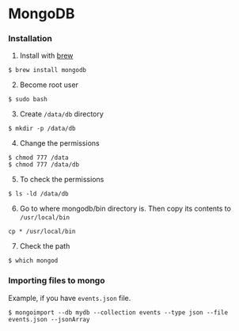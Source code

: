 # MongoDB

### Installation
1. Install with [brew](https://brew.sh/)
```
$ brew install mongodb
```
2. Become root user
```
$ sudo bash
```
3. Create `/data/db` directory
```
$ mkdir -p /data/db
```
4. Change the permissions
```
$ chmod 777 /data
$ chmod 777 /data/db
```
5. To check the permissions
```
$ ls -ld /data/db
```
6. Go to where mongodb/bin directory is. Then copy its contents to `/usr/local/bin`
```
cp * /usr/local/bin
```
7. Check the path
```
$ which mongod
```
### Importing files to mongo
Example, if you have `events.json` file.
```
$ mongoimport --db mydb --collection events --type json --file events.json --jsonArray
```